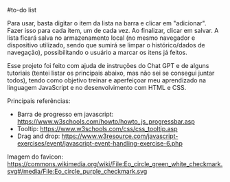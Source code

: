 #to-do list

Para usar, basta digitar o item da lista na barra e clicar em "adicionar". Fazer isso para cada item, um de cada vez. Ao finalizar, clicar em salvar. A lista ficará salva no armazenamento local (no mesmo navegador e dispositivo utilizado, sendo que sumirá se limpar o histórico/dados de navegação), possibilitando o usuário a marcar os itens já feitos. 

Esse projeto foi feito com ajuda de instruções do Chat GPT e de alguns tutoriais (tentei listar os principais abaixo, mas não sei se consegui juntar todos), tendo como objetivo treinar e aperfeiçoar meu aprendizado na linguagem JavaScript e no desenvolvimento com HTML e CSS.

Principais referências:
* Barra de progresso em javascript: https://www.w3schools.com/howto/howto_js_progressbar.asp
* Tooltip: https://www.w3schools.com/css/css_tooltip.asp
* Drag and drop: https://www.w3resource.com/javascript-exercises/event/javascript-event-handling-exercise-6.php

Imagem do favicon: https://commons.wikimedia.org/wiki/File:Eo_circle_green_white_checkmark.svg#/media/File:Eo_circle_purple_checkmark.svg
